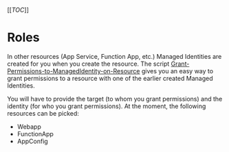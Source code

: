 [[_TOC_]]

# Roles

In other resources (App Service, Function App, etc.) Managed Identities are created for you when you create the resource. The script [Grant-Permissions-to-ManagedIdentity-on-Resource](/Azure/Azure-CLI-Snippets/Roles/Grant-Permissions-to-ManagedIdentity-on-Resource) gives you an easy way to grant permissions to a resource with one of the earlier created Managed Identities.

You will have to provide the target (to whom you grant permissions) and the identity (for who you grant permissions). At the moment, the following resources can be picked:

- Webapp
- FunctionApp
- AppConfig

